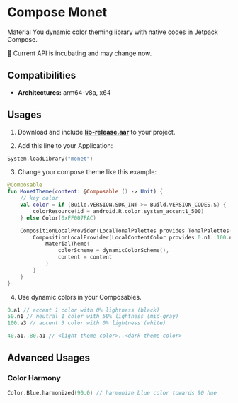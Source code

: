 # Compose Monet
Material You dynamic color theming library with native codes in Jetpack Compose.

🚧 Current API is incubating and may change now.

## Compatibilities

- **Architectures:** arm64-v8a, x64

## Usages

1. Download and include [**lib-release.aar**](https://github.com/Kyant0/ComposeMonet/blob/main/lib-release.aar) to your project.

2. Add this line to your Application:
```kotlin
System.loadLibrary("monet")
```

3. Change your compose theme like this example:
```kotlin
@Composable
fun MonetTheme(content: @Composable () -> Unit) {
    // key color
    val color = if (Build.VERSION.SDK_INT >= Build.VERSION_CODES.S) {
        colorResource(id = android.R.color.system_accent1_500)
    } else Color(0xFF007FAC)

    CompositionLocalProvider(LocalTonalPalettes provides TonalPalettes(keyColor = color)) {
        CompositionLocalProvider(LocalContentColor provides 0.n1..100.n1) {
            MaterialTheme(
                colorScheme = dynamicColorScheme(),
                content = content
            )
        }
    }
}
```

4. Use dynamic colors in your Composables.
```kotlin
0.a1 // accent 1 color with 0% lightness (black)
50.n1 // neutral 1 color with 50% lightness (mid-gray)
100.a3 // accent 3 color with 0% lightness (white)

40.a1..80.a1 // <light-theme-color>..<dark-theme-color>
```

## Advanced Usages

### Color Harmony
```kotlin
Color.Blue.harmonized(90.0) // harmonize blue color towards 90 hue
```

